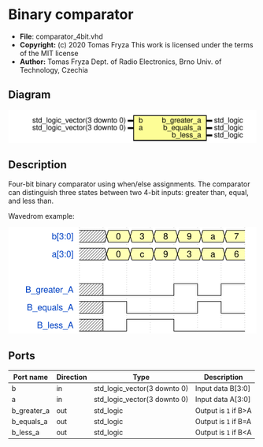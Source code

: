 # Binary comparator

- **File**: comparator_4bit.vhd
- **Copyright:** (c) 2020 Tomas Fryza
 This work is licensed under the terms of the MIT license
- **Author:** Tomas Fryza
 Dept. of Radio Electronics, Brno Univ. of Technology, Czechia
## Diagram

![Diagram](comparator_4bit.svg "Diagram")
## Description


 


 


 Four-bit binary comparator using when/else
 assignments. The comparator can distinguish three states
 between two 4-bit inputs: greater than, equal, and less than.

 Wavedrom example:
 
![alt text](wavedrom_wp6R0.svg "title") 

## Ports

| Port name   | Direction | Type                         | Description          |
| ----------- | --------- | ---------------------------- | -------------------- |
| b           | in        | std_logic_vector(3 downto 0) | Input data B[3:0]    |
| a           | in        | std_logic_vector(3 downto 0) | Input data A[3:0]    |
| b_greater_a | out       | std_logic                    | Output is `1` if B>A |
| b_equals_a  | out       | std_logic                    | Output is `1` if B=A |
| b_less_a    | out       | std_logic                    | Output is `1` if B<A |
